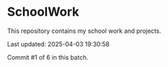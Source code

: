 # SchoolWork

This repository contains my school work and projects.

Last updated: 2025-04-03 19:30:58

Commit #1 of 6 in this batch.